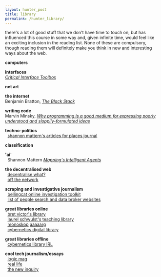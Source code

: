```yaml
---
layout: hunter_post
title: library
permalink: /hunter_library/
---
```


there's a lot of good stuff that we don't have time to touch on, but has influenced this course in some way and, given infinite time, would feel like an exciting inclusion in the reading list. None of these are compulsory, though reading them will definitely make you think in new and interesting ways about the web.

**computers**  


**interfaces**  
[*Critical Interface Toolbox*](https://web.archive.org/web/20170325032550/https://crit.hangar.org/toolbox/)  

**net art**  


**the internet**  
Benjamin Bratton, [*The Black Stack*](https://www.e-flux.com/journal/53/59883/the-black-stack/)

**writing code**  
Marvin Minsky, [*Why programming is a good medium for expressing poorly understood and sloppily-formulated ideas*](http://worrydream.com/refs/Minsky%20-%20Why%20programming%20is%20a%20good%20medium%20for%20expressing%20poorly%20understood%20and%20sloppily-formulated%20ideas.pdf)  

**techno-politics**  
  [shannon mattern's articles for places journal](https://placesjournal.org/author/shannon-mattern/)  

**classification**  

**'ai'**  
  Shannon Mattern [*Mapping's Intelligent Agents*](https://placesjournal.org/article/mappings-intelligent-agents/)  


**the decentralised web**  
  [decentralise what?](http://fall2019-3a.designforthe.net/library/decentralize-what)  
  [off the network](https://1.droppdf.com/files/cwYC1/off-the-network-disrupting-the-digital-world-electronic-mediations-by-ulises-ali-mejias.pdf)  

**scraping and investigative journalism**  
  [bellingcat online investigation toolkit](https://docs.google.com/document/d/1BfLPJpRtyq4RFtHJoNpvWQjmGnyVkfE2HYoICKOGguA/mobilebasic)  
  [list of people search and data broker websites](https://docs.google.com/spreadsheets/d/1nDWmjCBvQE6N1TDv6RvAjo6oeSCRCIiWjG7502OG48I/edit#gid=0)  

**great libraries online**    
  [bret victor's library](http://worrydream.com/refs/)  
  [laurel schwulst's teaching library](http://veryinteractive.net/library)  
  [monoskop](https://monoskop.org/Monoskop)  [aaaaarg](https://aaaaarg.fail)  
  [cybernetics digital library](https://www.are.na/david-hecht/cybernetics-digital-library)  

**great libraries offline**  
  [cybernetics library IRL](https://cybernetics.social)  

**cool tech journalism/essays**  
  [logic mag](https://logicmag.io)  
  [real life](https://reallifemag.com)  
  [the new inquiry](https://thenewinquiry.com)  